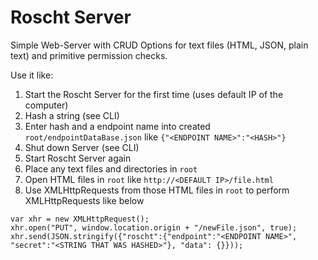 # Roscht Server

Simple Web-Server with CRUD Options for text files (HTML, JSON, plain text) and primitive permission checks.

Use it like:
1. Start the Roscht Server for the first time (uses default IP of the computer)
2. Hash a string (see CLI)
3. Enter hash and a endpoint name into created `root/endpointDataBase.json` like `{"<ENDPOINT NAME>":"<HASH>"}`
4. Shut down Server (see CLI)
5. Start Roscht Server again
6. Place any text files and directories in `root`
7. Open HTML files in `root` like `http://<DEFAULT IP>/file.html`
8. Use XMLHttpRequests from those HTML files in `root` to perform XMLHttpRequests like below

```
var xhr = new XMLHttpRequest();
xhr.open("PUT", window.location.origin + "/newFile.json", true);
xhr.send(JSON.stringify({"roscht":{"endpoint":"<ENDPOINT NAME>", "secret":"<STRING THAT WAS HASHED>"}, "data": {}}));
```
